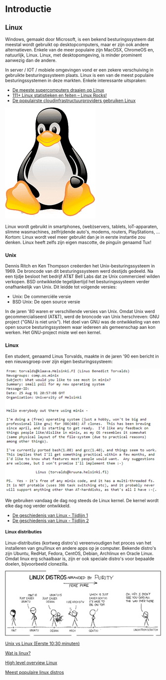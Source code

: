 # Introductie

## Linux
Windows, gemaakt door Microsoft, is een bekend besturingssysteem dat meestal wordt gebruikt op desktopcomputers, maar er zijn ook andere alternatieven. Enkele van de meer populaire zijn MacOSX, ChromeOS en, natuurlijk, Linux. Linux, met desktopomgeving, is minder prominent aanwezig dan de andere.

In server / IOT / mobiele omgevingen vond er een zekere verschuiving in gebruikte besturingssysteem plaats. Linux is een van de meest populaire besturingssystemen in deze markten. Enkele interessante uitspraken:
* [De meeste supercomputers draaien op Linux](https://www.top500.org/statistics/details/osfam/1/)
* [111+ Linux statistieken en feiten – Linux Rocks!](https://webtribunal.net/blog/linux-statistics/)
* [De populairste cloudinfrastructuurproviders gebruiken Linux](https://www.linuxfoundation.org/blog/how-amazon-web-services-uses-linux-and-open-source/)

![tux rechts](../images/tux.png)

Linux wordt gebruikt in smartphones, (web)servers, tablets, IoT-apparaten, slimme wasmachines, zelfrijdende auto's, modems, routers, PlayStations, ... Kortom: Linux wordt veel meer gebruikt dan je in eerste instantie zou denken. Linux heeft zelfs zijn eigen mascotte, de pinguïn genaamd Tux! 

### Unix
Dennis Ritch en Ken Thompson creëerden het Unix-besturingssysteem in 1969. De broncode van dit besturingssysteem werd destijds gedeeld. Na een tijdje besloot het bedrijf AT&T Bell Labs dat ze Unix commercieel wilden verkopen. BSD ontwikkelde tegelijkertijd het besturingssysteem verder onafhankelijk van Unix. Dit leidde tot volgende versies:
* Unix: De commerciële versie
* BSD Unix: De open source versie

In de jaren '80 waren er verschillende versies van Unix. Omdat Unix werd gecommercialiseerd (AT&T), werd de broncode van Unix herschreven: GNU project ("GNU is niet unix"). Het doel van GNU was de ontwikkeling van een open source besturingssysteem waar iedereen als gemeenschap aan kon werken. Het GNU-project miste wel een kernel.

### Linux
Een student, genaamd Linus Torvalds, maakte in de jaren '90 een bericht in een nieuwsgroep over zijn eigen besturingssysteem: 

![linux](../images/01/linus.PNG)

We gebruiken vandaag de dag nog steeds de Linux kernel. De kernel wordt elke dag nog verder ontwikkeld. 

* [De geschiedenis van Linux - Tijdlijn 1](https://en.wikipedia.org/wiki/Linux#/media/File:Unix_timeline.en.svg)  
* [De geschiedenis van Linux - Tijdlijn 2](https://www.linuxbe.com/images/linux_events30.jpg)  


#### Linux distributies
Linux-distributies (kortweg distro's) vereenvoudigen het proces van het installeren van gnu/linux en andere apps op je computer. Bekende distro's zijn Ubuntu, RedHat, Fedora, CentOS, Debian, Archlinux en Oracle Linux. Omdat linux erg schaalbaar is, zijn er ook speciale distro's voor bepaalde doelen, bijvoorbeeld clonezilla. 

![distros](../images/01/distros.png)


<i class="fa-solid fa-film"></i> [Unix vs Linux (Eerste 10:30 minuten)](https://www.youtube.com/watch?v=jowCUo_UGts)  

<i class="fa-solid fa-film"></i>  [Wat is linux?](https://www.youtube.com/watch?v=zA3vmx0GaO8)

<i class="fa-solid fa-earth-europe"></i> [High level overview Linux](https://www.linux.com/what-is-linux/)

<i class="fa-solid fa-earth-europe"></i> [Meest populaire linux distros](https://distrowatch.com/dwres.php?resource=popularity)
